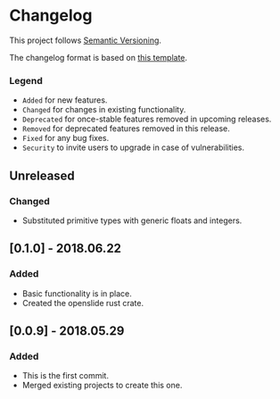 # Changelog

This project follows [Semantic Versioning](https://semver.org/).

The changelog format is based on [this template](http://keepachangelog.com/en/1.0.0/).

### Legend
  - `Added` for new features.
  - `Changed` for changes in existing functionality.
  - `Deprecated` for once-stable features removed in upcoming releases.
  - `Removed` for deprecated features removed in this release.
  - `Fixed` for any bug fixes.
  - `Security` to invite users to upgrade in case of vulnerabilities.

## Unreleased
### Changed
  - Substituted primitive types with generic floats and integers.

## [0.1.0] - 2018.06.22
### Added
  - Basic functionality is in place.
  - Created the openslide rust crate.

## [0.0.9] - 2018.05.29
### Added
  - This is the first commit.
  - Merged existing projects to create this one.
